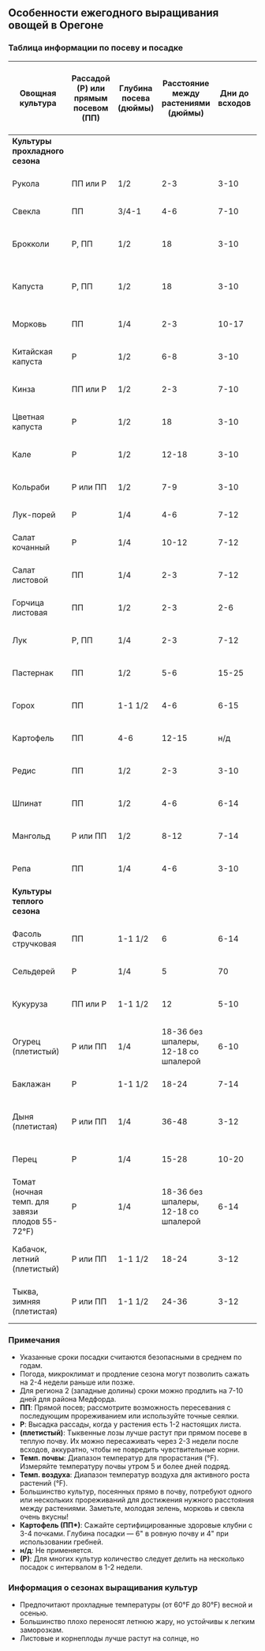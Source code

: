 ## Особенности ежегодного выращивания овощей в Орегоне

### Таблица информации по посеву и посадке

| Овощная культура        | Рассадой (Р) или прямым посевом (ПП) | Глубина посева (дюймы) | Расстояние между растениями (дюймы) | Дни до всходов     | Обычные дни до сбора урожая | Количество на семью из четырех человек (Р) | Начало выращивания в помещении до даты высадки | Регион 1: Побережье, от Астории до Брукингса | Регион 2: Западные долины, от Портленда до Роузберга | Регион 3: Высокогорные районы Центрального и Восточного Орегона | Регион 4: Долины Колумбии и Снейк | Темп. почвы (°F) мин. опт. макс. | Темп. воздуха (°F) мин. опт. макс. |
|--------------------------|--------------------------------------|------------------------|-------------------------------------|---------------------|-----------------------------|---------------------------------------------|----------------------------------------------|----------------------------------------------|----------------------------------------------------------|--------------------------------------------------------------|-------------------------------------|-----------------------------------|-------------------------------|
| **Культуры прохладного сезона** |                                  |                        |                                     |                     |                             |                                             |                                              |                                              |                                                          |                                                              |                                     |                                   |                               |
| Рукола                   | ПП или Р                             | 1/2                    | 2-3                                 | 3-10                | Многократный сбор           | 10-15 футов ряда                            | 3 недели                                 |                                              |                                                          |                                                              |                                     | 40 80 100                        | 43-45 50-60 80-90            |
| Свекла                   | ПП                                   | 3/4-1                  | 4-6                                 | 7-10                | 60                          | 10-15 футов ряда                            | н/д                                      | Круглый год                                  | Март-сентябрь                                               | Апрель-июль                                                 | Март-сентябрь                       | 40 80 90                         | 50-60 80-90                  |
| Брокколи                 | Р, ПП                                | 1/2                    | 18                                  | 3-10                | 65 Р                        | 10-20 футов ряда                            | 3-4 недели                               | Март-июнь, май-июнь                             | Март-июнь, март-август                                | Апрель-июнь, апрель-июнь                                      | Март-июль, апрель-июль               | 40 80 90                         | 43-45 50-60 80-90            |
| Капуста                  | Р, ПП                                | 1/2                    | 18                                  | 3-10                | 85 Р                        | 10-15 растений                              | 3-4 недели                               | Январь-апрель, июль-сентябрь                        | Апрель-июнь                                         | Апрель-июнь                                                 | Апрель-июль                          | 40 80 90                         | 43-45 50-60 80-90            |
| Морковь                  | ПП                                   | 1/4                    | 2-3                                 | 10-17               | 70                          | 20-30 футов ряда                            | н/д                                      | Январь-июнь                                   | Март-июль 15                                               | Апрель-июнь                                                 | Март-июль                             | 40 80 90                         | 43-45 50-60 80-90            |
| Китайская капуста        | Р                                    | 1/2                    | 6-8                                 | 3-10                | 45-60                       | 10-15 растений                              | 3-4 недели                               | Июль-август                                   | Август                                                   | Апрель-июнь                                                 | Август                                | 40 80 100                        | 43-45 50-60 80-90            |
| Кинза                    | ПП или Р                             | 1/2                    | 2-3                                 | 7-10                | Многократный сбор           | 10-15 растений                              | 3-4 недели                               | Круглый год                                    | Март-сентябрь                                               | Апрель-июль                                                 | Март-сентябрь                          | 55 60 68                          | 50-55 55-65 65-75           |
| Цветная капуста          | Р                                    | 1/2                    | 18                                  | 3-10                | 65 Р                        | 10-15 растений                              | 3-4 недели                               | Январь и июнь                                    | Апрель-июль 15                                              | Апрель-май                                                   | Апрель и июль                           | 40 80 90                         | 43-45 50-60 80-90            |
| Кале                     | Р                                    | 1/2                    | 12-18                               | 3-10                | 65 Р                        | 3-4 растения                                | 3-4 недели                               | Май-июль                                         | Май-июль                                                | Май-июль                                                     | Май-июль                                | 40 80 90                         | 43-45 50-60 80-90            |
| Кольраби                 | Р или ПП                             | 1/2                    | 7-9                                 | 3-10                | 50                          | 10-15 растений                              | 3-4 недели                               | Июль-август                                      | Апрель-август 15                                            | Май                                                          | Апрель-август                           | 40 80 90                         | 43-45 50-60 80-90            |
| Лук-порей                | Р                                    | 1/4                    | 4-6                                 | 7-12                | 120                         | 10 футов ряда                                | 6-8 недель                                | Февраль-апрель                                     | Март-май                                                | Апрель-июнь                                                 | Январь-апрель                            | 35 70 80                         | 50-60 80-90                 |
| Салат кочанный           | Р                                    | 1/4                    | 10-12                               | 7-12                | 60                          | 10-15 футов ряда                            | 3-4 недели                               | Февраль-июль                                      | Апрель-июль                                               | Апрель-август                                                 | Февраль-апрель                           | 35 70 80                         | 43-45 50-60 80-90            |
| Салат листовой           | ПП                                   | 1/4                    | 2-3                                 | 7-12                | Многократный сбор           | 10-15 футов ряда                            | н/д                                      | Февраль-август                                     | Апрель-август                                              | Апрель-август                                                 | Февраль-апрель                           | 35 70 80                         | 43-45 50-60 80-90            |
| Горчица листовая         | ПП                                   | 1/2                    | 2-3                                 | 2-6                 | Многократный сбор           | 10-15 футов ряда                            | 3 недели                                 | Февраль-август                                     | Апрель-август                                              | Апрель-август                                                 | Февраль-апрель                           | 40 80 100                        | 43-45 50-60 80-90            |
| Лук                      | Р, ПП                                | 1/4                    | 2-3                                 | 7-12                | 60                          | 30-40 футов ряда                            | 10 недель                                  | Январь-май                                         | Март-май                                                | Май-июнь                                                     | Февраль-апрель                            | 35 60 90                         | 43-45 50-60 80-90            |
| Пастернак                | ПП                                   | 1/2                    | 5-6                                 | 15-25               | 70                          | 30-40 футов ряда                            | н/д                                      | Май-июнь                                         | Апрель-май                                                | Май                                                          | Март-июнь                                 | 35 70 90                         | 43-45 50-60 80-90            |
| Горох                    | ПП                                   | 1-1 1/2                | 4-6                                 | 6-15                | 65                          | 30-40 футов ряда                            | н/д                                      | Январь-август                                     | Февраль-май                                               | Апрель-июнь                                                 | Март-апрель                                | 40 70 80                         | 38-42 50-60 70-75            |
| Картофель                | ПП                                   | 4-6                    | 12-15                               | н/д                 | 125                         | 50-100 футов ряда                            | н/д                                      | Февраль-май                                         | Апрель-июнь                                               | Май-июнь                                                     | Март-июнь                                 | н/д 45 н/д                        | 43-45 50-60 80-90            |
| Редис                    | ПП                                   | 1/2                    | 2-3                                 | 3-10                | 30                          | 4 фута ряда                                   | н/д                                      | Круглый год                                        | Март-сентябрь                                               | Апрель-июль                                                 | Март-сентябрь                              | 40 80 90                         | 38-42 50-60 70-75            |
| Шпинат                   | ПП                                   | 1/2                    | 4-6                                 | 6-14                | 40                          | 10-20 футов ряда                            | н/д                                      | Август-февраль                                     | Апрель и сентябрь                                         | Апрель и июль                                               | Сентябрь-январь                              | 40 70 70                         | 43-45 50-60 80-90            |
| Мангольд                 | Р или ПП                             | 1/2                    | 8-12                                | 7-14                | 60                          | 3-4 растения                                 | 3-4 недели                               | Февраль-май                                         | Апрель-июль                                               | Март-июнь                                                     | Февраль-май                                 | 40 85 95                         | 43-45 50-60 80-90            |
| Репа                     | ПП                                   | 1/4                    | 4-6                                 | 3-10                | 50                          | 10-15 футов ряда                            | н/д                                      | Январь и август                                     | Апрель-сентябрь                                            | Апрель-май                                                   | Февраль и август                              | 40 80 100                        | 43-45 50-60 80-90            |
| **Культуры теплого сезона** |                                    |                        |                                     |                     |                             |                                             |                                              |                                              |                                                          |                                                              |                                     |                                   |                               |
| Фасоль стручковая         | ПП                                   | 1-1 1/2                | 6                                   | 6-14                | 60                          | 15-25 футов ряда                            | н/д                                      | Май-июнь                                             | Май-июль                                                | Апрель-июнь                                                  | Апрель 15-июнь                              | 55 80 90                         | 50 80-90 100-110            |
| Сельдерей                | Р                                    | 1/4                    | 5                                   | 70                  | 100-135                     | 20-30 футов ряда                            | 9 недель                                 | Март-июнь                                             | Март-июль                                                | Май-июнь                                                     | Июнь-август                                   |                                   |                               |
| Кукуруза                 | ПП или Р                             | 1-1 1/2                | 12                                  | 5-10                | 60-90                       | 4 ряда по 20-30 футов                       | н/д                                      | Апрель-июнь                                            | Май-июнь                                                 | Май-июнь                                                     | Апрель 15-июнь                                 | 50 80 100                        | 50 85-90 100-115            |
| Огурец (плетистый)        | Р или ПП                             | 1/4                    | 18-36 без шпалеры, 12-18 со шпалерой | 6-10                | 55                          | 6 растений                                   | 2-3 недели                               | Не подходит                                             | Май                                                      | Май                                                          | Май                                         | 60 90 100                         | 48-50 75-80 95-105           |
| Баклажан                  | Р                                    | 1-1 1/2                | 18-24                                | 7-14                | 60 Р                        | 4-6 растений                                 | 6-8 недель                                 | Не подходит                                             | Май                                                      | Не подходит                                                    | Май                                         | 60 80 90                          | 60-70 70-80 95-100           |
| Дыня (плетистая)          | Р или ПП                             | 1/4                    | 36-48                                | 3-12                | 70-130                       | 6 растений                                   | 2-3 недели                                 | Не подходит                                             | Май                                                      | Не подходит                                                    | Май                                         | 60 90 100                         | 59-65 86-98 110-120          |
| Перец                     | Р                                    | 1/4                    | 15-28                                | 10-20               | 70 Р                        | 5-10 растений                                 | 6-8 недель                                 | Май                                                  | Май-июнь                                                 | Май-июнь                                                     | Май                                         | 60 80 90                          | 60-70 70-80 95-100           |
| Томат (ночная темп. для завязи плодов 55-72°F) | Р           | 1/4                    | 18-36 без шпалеры, 12-18 со шпалерой | 6-14                | 65-85 Р                      | 10-15 растений                                 | 5-7 недель                                 | Май-июнь                                             | Май-июнь                                                 | Май                                                          | Май                                         | 50 80 100                          | 50-55 (59-68) 60-80 (72) 85-95 |
| Кабачок, летний (плетистый) | Р или ПП                          | 1-1 1/2                | 18-24                                | 3-12                | 50                          | 2-4 растения                                   | 2-3 недели                                 | Май-июнь                                             | Май-июнь                                                 | Май-июнь                                                     | Апрель 15-июнь                                | 60 90 100                         | 59-65 86-98 110-120          |
| Тыква, зимняя (плетистая)   | Р или ПП                          | 1-1 1/2                | 24-36                                | 3-12                | 100                         | 2-4 растения                                   | 2-3 недели                                 | Май-июнь                                             | Май-июнь                                                 | Май                                                          | Апрель 15-май                                   | 60 90 100                         | 59-65 86-98 110-120          |

### Примечания

- Указанные сроки посадки считаются безопасными в среднем по годам.
- Погода, микроклимат и продление сезона могут позволить сажать на 2-4 недели раньше или позже.
- Для региона 2 (западные долины) сроки можно продлить на 7-10 дней для района Медфорда.
- **ПП**: Прямой посев; рассмотрите возможность пересевания с последующим прореживанием или используйте точные сеялки.
- **Р**: Высадка рассады, когда у растения есть 1-2 настоящих листа.
- **(плетистый)**: Тыквенные лозы лучше растут при прямом посеве в теплую почву. Их можно пересаживать через 2-3 недели после всходов, аккуратно, чтобы не повредить чувствительные корни.
- **Темп. почвы**: Диапазон температур для прорастания (°F). Измеряйте температуру почвы утром 5 и более дней подряд.
- **Темп. воздуха**: Диапазон температур воздуха для активного роста растений (°F).
- Большинство культур, посеянных прямо в почву, потребуют одного или нескольких прореживаний для достижения нужного расстояния между растениями. Заметьте, молодая зелень, морковь и свекла очень вкусны!
- **Картофель (ПП\*)**: Сажайте сертифицированные здоровые клубни с 3-4 почками. Глубина посадки — 6" в ровную почву и 4" при использовании гребней.
- **н/д**: Не применяется.
- **(Р)**: Для многих культур количество следует делить на несколько посадок с интервалом в 1-2 недели.

### Информация о сезонах выращивания культур


- Предпочитают прохладные температуры (от 60°F до 80°F) весной и осенью.
- Большинство плохо переносят летнюю жару, но устойчивы к легким заморозкам.
- Листовые и корнеплоды лучше растут на солнце, но